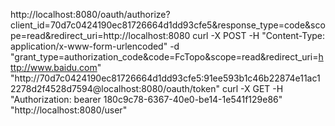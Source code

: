 http://localhost:8080/oauth/authorize?client_id=70d7c0424190ec81726664d1dd93cfe5&response_type=code&scope=read&redirect_uri=http://localhost:8080
curl -X POST -H "Content-Type: application/x-www-form-urlencoded" -d "grant_type=authorization_code&code=FcTopo&scope=read&redirect_uri=http://www.baidu.com" "http://70d7c0424190ec81726664d1dd93cfe5:91ee593b1c46b22874e11ac12278d2f4528d7594@localhost:8080/oauth/token"
curl -X GET -H "Authorization: bearer 180c9c78-6367-40e0-be14-1e541f129e86" "http://localhost:8080/user"
